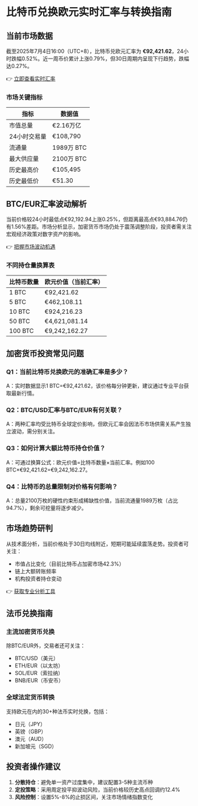 # 比特币兑换欧元实时汇率与转换指南

## 当前市场数据
截至2025年7月4日16:00（UTC+8），比特币兑欧元汇率为 **€92,421.62**，24小时跌幅0.52%。近一周币价累计上涨0.79%，但30日周期内呈现下行趋势，跌幅达0.27%。

👉 [立即查看实时汇率](https://bit.ly/okx_welcome)

### 市场关键指标
| 指标             | 数据值                |
|------------------|-----------------------|
| 市值总量         | €2.16万亿             |
| 24小时交易量     | €108,790              |
| 流通量           | 1989万 BTC            |
| 最大供应量       | 2100万 BTC            |
| 历史最高价       | €105,495              |
| 历史最低价       | €51.30                |

## BTC/EUR汇率波动解析
当前价格较24小时最低点€92,192.94上涨0.25%，但距离最高点€93,884.76仍有1.56%差距。市场分析显示，加密货币市场仍处于震荡调整阶段，投资者需关注宏观经济政策对数字资产的影响。

👉 [把握市场波动机遇](https://bit.ly/okx_welcome)

### 不同持仓量换算表
| 比特币数量 | 欧元价值（当前汇率） |
|------------|----------------------|
| 1 BTC      | €92,421.62           |
| 5 BTC      | €462,108.11          |
| 10 BTC     | €924,216.23          |
| 50 BTC     | €4,621,081.14        |
| 100 BTC    | €9,242,162.27        |

## 加密货币投资常见问题
### Q1：当前比特币兑换欧元的准确汇率是多少？
A：实时数据显示1 BTC=€92,421.62，该价格每分钟更新，建议通过专业平台获取最新行情。

### Q2：BTC/USD汇率与BTC/EUR有何关联？
A：两种汇率均受比特币全球定价影响，但欧元汇率会因法币市场供需关系产生独立波动，需分别关注。

### Q3：如何计算大额比特币持仓价值？
A：可通过换算公式：欧元价值=比特币数量×当前汇率。例如100 BTC×€92,421.62=€9,242,162.27。

### Q4：比特币的总量限制对价格有何影响？
A：总量2100万枚的硬性约束形成稀缺性价值，当前流通量1989万枚（占比94.7%），剩余可挖量将逐步减少。

## 市场趋势研判
从技术面分析，当前价格处于30日均线附近，短期可能延续震荡走势。投资者可关注：
- 市值占比变化（目前比特币占加密市场42.3%）
- 链上大额转账频率
- 机构投资者持仓变动

👉 [获取专业分析工具](https://bit.ly/okx_welcome)

## 法币兑换指南
### 主流加密货币兑换
除BTC/EUR外，交易者还可关注：
- BTC/USD（美元）
- ETH/EUR（以太坊）
- SOL/EUR（索拉纳）
- BNB/EUR（币安币）

### 全球法定货币转换
支持欧元在内的30+种法币实时兑换，包括：
- 日元（JPY）
- 英镑（GBP）
- 澳元（AUD）
- 新加坡元（SGD）

## 投资者操作建议
1. **分散持仓**：避免单一资产过度集中，建议配置3-5种主流币种
2. **定投策略**：采用周定投平抑波动风险，当前价格较历史高点回调约12.4%
3. **风险控制**：设置5%-8%的止损区间，关注市场情绪指数变化

